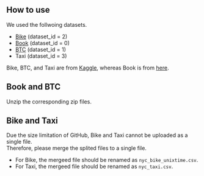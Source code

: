 ## How to use
We used the follwoing datasets.
* [Bike](https://www.kaggle.com/datasets/roundedup/new-york-citi-bike-trip-duration) (dataset_id = 2)
* [Book](https://github.com/pbour/hint) (dataset_id = 0)
* [BTC](https://www.kaggle.com/datasets/swaptr/bitcoin-historical-data) (dataset_id = 1)
* Taxi (dataset_id = 3)

Bike, BTC, and Taxi are from [Kaggle](https://www.kaggle.com/datasets), whereas Book is from [here](https://github.com/pbour/hint).

## Book and BTC
Unzip the corresponding zip files.

## Bike and Taxi
Due the size limitation of GitHub, Bike and Taxi cannot be uploaded as a single file.  
Therefore, please merge the splited files to a single file.
* For Bike, the mergeed file should be renamed as `nyc_bike_unixtime.csv`.
* For Taxi, the mergeed file should be renamed as `nyc_taxi.csv`.
